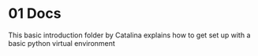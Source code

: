 # 01 Docs

This basic introduction folder by Catalina explains how to get set up with a basic python virtual environment
